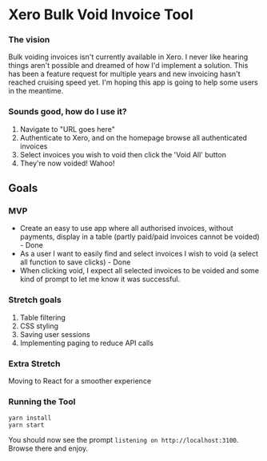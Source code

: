 # Xero Bulk Void Invoice Tool

### The vision
Bulk voiding invoices isn't currently available in Xero. I never like hearing things aren't possible and dreamed of how I'd implement a solution. This has been a feature request for multiple years and new invoicing hasn't reached cruising speed yet. I'm hoping this app is going to help some users in the meantime.

### Sounds good, how do I use it?

1. Navigate to "URL goes here"
2. Authenticate to Xero, and on the homepage browse all authenticated invoices
3. Select invoices you wish to void then click the 'Void All' button
4. They're now voided! Wahoo!

## Goals 

### MVP 
- Create an easy to use app where all authorised invoices, without payments, display in a table (partly paid/paid invoices cannot be voided) - Done
- As a user I want to easily find and select invoices I wish to void (a select all function to save clicks) - Done
- When clicking void, I expect all selected invoices to be voided and some kind of prompt to let me know it was successful.

### Stretch goals
1. Table filtering 
2. CSS styling
3. Saving user sessions
4. Implementing paging to reduce API calls

### Extra Stretch
Moving to React for a smoother experience

### Running the Tool

```
yarn install
yarn start
```
You should now see the prompt `listening on http://localhost:3100`.  Browse there and enjoy.
